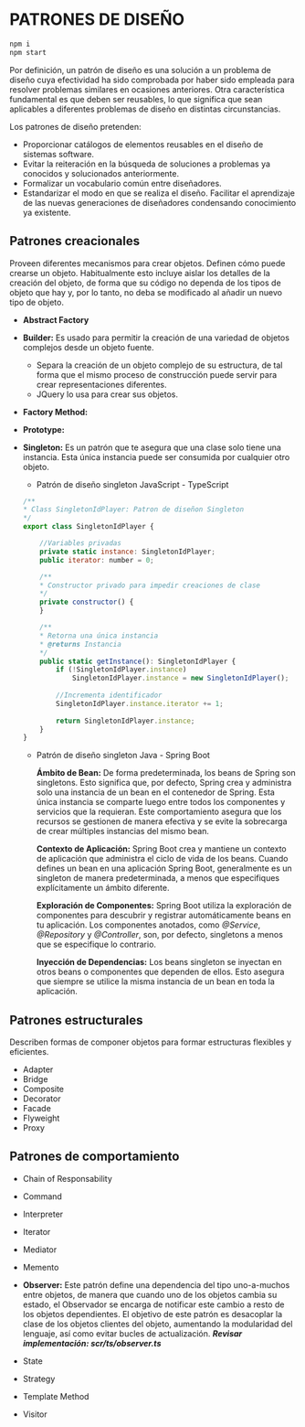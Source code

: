 # PATRONES DE DISEÑO

```cmd
npm i
npm start
```

Por definición, un patrón de diseño es una solución a un problema de diseño cuya efectividad ha sido comprobada por haber sido empleada para resolver problemas similares en ocasiones anteriores. Otra característica fundamental es que deben ser reusables, lo que significa que sean aplicables a diferentes problemas de diseño en distintas circunstancias. 

Los patrones de diseño pretenden:

- Proporcionar catálogos de elementos reusables en el diseño de sistemas software.
- Evitar la reiteración en la búsqueda de soluciones a problemas ya conocidos y solucionados anteriormente.
- Formalizar un vocabulario común entre diseñadores.
- Estandarizar el modo en que se realiza el diseño. Facilitar el aprendizaje de las nuevas generaciones de diseñadores condensando conocimiento ya existente.

## Patrones creacionales

Proveen diferentes mecanismos para crear objetos. Definen cómo puede crearse un objeto. Habitualmente esto incluye aislar los detalles de la creación del objeto, de forma que su código no dependa de los tipos de objeto que hay y, por lo tanto, no deba se modificado al añadir un nuevo tipo de objeto.

- **Abstract Factory**
- **Builder:** Es usado para permitir la creación de una variedad de objetos complejos desde un objeto fuente.

    - Separa la creación de un objeto complejo de su estructura, de tal forma que el mismo proceso de construcción puede servir para crear representaciones diferentes.
    - JQuery lo usa para crear sus objetos.

- **Factory Method:**
- **Prototype:**
- **Singleton:** Es un patrón que te asegura que una clase solo tiene una instancia. Esta única instancia puede ser consumida por cualquier otro objeto.

    - Patrón de diseño singleton JavaScript - TypeScript
    ```JavaScript
    /**
    * Class SingletonIdPlayer: Patron de diseñon Singleton
    */
    export class SingletonIdPlayer {

        //Variables privadas
        private static instance: SingletonIdPlayer;
        public iterator: number = 0;

        /**
        * Constructor privado para impedir creaciones de clase
        */
        private constructor() {
        }

        /**
        * Retorna una única instancia
        * @returns Instancia
        */
        public static getInstance(): SingletonIdPlayer {
            if (!SingletonIdPlayer.instance)
                SingletonIdPlayer.instance = new SingletonIdPlayer();
            
            //Incrementa identificador
            SingletonIdPlayer.instance.iterator += 1;
            
            return SingletonIdPlayer.instance;
        }
    }
    ```

    - Patrón de diseño singleton Java - Spring Boot

        **Ámbito de Bean:**  De forma predeterminada, los beans de Spring son singletons. Esto significa que, por defecto, Spring crea y administra solo una instancia de un bean en el contenedor de Spring. Esta única instancia se comparte luego entre todos los componentes y servicios que la requieran. Este comportamiento asegura que los recursos se gestionen de manera efectiva y se evite la sobrecarga de crear múltiples instancias del mismo bean.

        **Contexto de Aplicación:** Spring Boot crea y mantiene un contexto de aplicación que administra el ciclo de vida de los beans. Cuando defines un bean en una aplicación Spring Boot, generalmente es un singleton de manera predeterminada, a menos que especifiques explícitamente un ámbito diferente.

        **Exploración de Componentes:** Spring Boot utiliza la exploración de componentes para descubrir y registrar automáticamente beans en tu aplicación. Los componentes anotados, como *@Service*, *@Repository* y *@Controller*, son, por defecto, singletons a menos que se especifique lo contrario.

        **Inyección de Dependencias:** Los beans singleton se inyectan en otros beans o componentes que dependen de ellos. Esto asegura que siempre se utilice la misma instancia de un bean en toda la aplicación.

## Patrones estructurales

Describen formas de componer objetos para formar estructuras flexibles y eficientes.

- Adapter
- Bridge
- Composite
- Decorator
- Facade
- Flyweight
- Proxy
		
## Patrones de comportamiento

- Chain of Responsability
- Command
- Interpreter
- Iterator
- Mediator
- Memento
- **Observer:** Este patrón define una dependencia del tipo uno-a-muchos entre objetos, de manera que cuando uno de los objetos cambia su estado, el Observador se encarga de notificar este cambio a resto de los objetos dependientes. El objetivo de este patrón es desacoplar la clase de los objetos clientes del objeto, aumentando la modularidad del lenguaje, así como evitar bucles de actualización. ***Revisar implementación: scr/ts/observer.ts***

- State
- Strategy
- Template Method
- Visitor